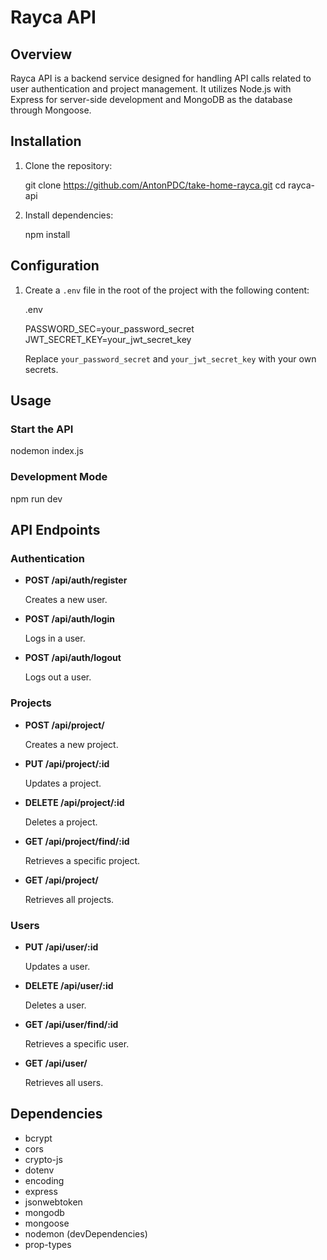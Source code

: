 # Rayca API

## Overview

Rayca API is a backend service designed for handling API calls related to user authentication and project management. It utilizes Node.js with Express for server-side development and MongoDB as the database through Mongoose.

## Installation

1. Clone the repository:

   git clone https://github.com/AntonPDC/take-home-rayca.git
   cd rayca-api

2. Install dependencies:

   npm install

## Configuration

1. Create a `.env` file in the root of the project with the following content:

   .env

   PASSWORD_SEC=your_password_secret
   JWT_SECRET_KEY=your_jwt_secret_key

   Replace `your_password_secret` and `your_jwt_secret_key` with your own secrets.

## Usage

### Start the API

nodemon index.js

### Development Mode

npm run dev

## API Endpoints

### Authentication

- **POST /api/auth/register**

  Creates a new user.

- **POST /api/auth/login**

  Logs in a user.

- **POST /api/auth/logout**

  Logs out a user.

### Projects

- **POST /api/project/**

  Creates a new project.

- **PUT /api/project/:id**

  Updates a project.

- **DELETE /api/project/:id**

  Deletes a project.

- **GET /api/project/find/:id**

  Retrieves a specific project.

- **GET /api/project/**

  Retrieves all projects.

### Users

- **PUT /api/user/:id**

  Updates a user.

- **DELETE /api/user/:id**

  Deletes a user.

- **GET /api/user/find/:id**

  Retrieves a specific user.

- **GET /api/user/**

  Retrieves all users.

## Dependencies

- bcrypt
- cors
- crypto-js
- dotenv
- encoding
- express
- jsonwebtoken
- mongodb
- mongoose
- nodemon (devDependencies)
- prop-types
